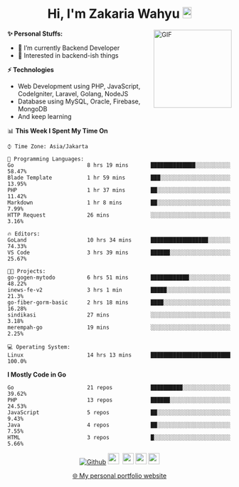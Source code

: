 <h1 align="center">Hi, I'm Zakaria Wahyu <img src="https://github.com/TheDudeThatCode/TheDudeThatCode/blob/master/Assets/Hi.gif" width="20px" height="25px"></h1>

<img align="right" alt="GIF" height="175px" src="https://www.nayakapratama.co.id/wp-content/uploads/2019/07/Website-Maintenance.gif" />

**✨ Personal Stuffs:**
- 🔭 I’m currently Backend Developer
- 🌱 Interested in backend-ish things

**⚡ Technologies**
- Web Development using PHP, JavaScript, CodeIgniter, Laravel, Golang, NodeJS
- Database using MySQL, Oracle, Firebase, MongoDB
- And keep learning

<!--START_SECTION:waka-->
📊 **This Week I Spent My Time On** 

```text
⌚︎ Time Zone: Asia/Jakarta

💬 Programming Languages: 
Go                       8 hrs 19 mins       ██████████████░░░░░░░░░░░   58.47% 
Blade Template           1 hr 59 mins        ███░░░░░░░░░░░░░░░░░░░░░░   13.95% 
PHP                      1 hr 37 mins        ██░░░░░░░░░░░░░░░░░░░░░░░   11.42% 
Markdown                 1 hr 8 mins         ██░░░░░░░░░░░░░░░░░░░░░░░   7.99% 
HTTP Request             26 mins             ░░░░░░░░░░░░░░░░░░░░░░░░░   3.16%

🔥 Editors: 
GoLand                   10 hrs 34 mins      ██████████████████░░░░░░░   74.33% 
VS Code                  3 hrs 39 mins       ██████░░░░░░░░░░░░░░░░░░░   25.67%

🐱‍💻 Projects: 
go-gogen-mytodo          6 hrs 51 mins       ████████████░░░░░░░░░░░░░   48.22% 
inews-fe-v2              3 hrs 1 min         █████░░░░░░░░░░░░░░░░░░░░   21.3% 
go-fiber-gorm-basic      2 hrs 18 mins       ████░░░░░░░░░░░░░░░░░░░░░   16.28% 
sindikasi                27 mins             ░░░░░░░░░░░░░░░░░░░░░░░░░   3.18% 
merempah-go              19 mins             ░░░░░░░░░░░░░░░░░░░░░░░░░   2.25%

💻 Operating System: 
Linux                    14 hrs 13 mins      █████████████████████████   100.0%

```

**I Mostly Code in Go** 

```text
Go                       21 repos            ██████████░░░░░░░░░░░░░░░   39.62% 
PHP                      13 repos            ██████░░░░░░░░░░░░░░░░░░░   24.53% 
JavaScript               5 repos             ██░░░░░░░░░░░░░░░░░░░░░░░   9.43% 
Java                     4 repos             ██░░░░░░░░░░░░░░░░░░░░░░░   7.55% 
HTML                     3 repos             █░░░░░░░░░░░░░░░░░░░░░░░░   5.66%

```



<!--END_SECTION:waka-->

<p align="center">
<a href="https://github.com/zakariawahyu" target="_blank"><img alt="Github" src="https://img.shields.io/badge/GitHub-%2312100E.svg?&style=for-the-badge&logo=Github&logoColor=white" /></a>
<a href="https://www.twitter.com/_zakariawahyu"><img src="https://img.shields.io/badge/twitter-%231DA1F2.svg?&style=for-the-badge&logo=twitter&logoColor=white" height=25></a> 
<a href="https://www.linkedin.com/in/zakariawahyu"><img src="https://img.shields.io/badge/linkedin-%230077B5.svg?&style=for-the-badge&logo=linkedin&logoColor=white" height=25></a> 
<a href="https://www.instagram.com/_zakariawahyu"><img src="https://img.shields.io/badge/instagram-%23E4405F.svg?&style=for-the-badge&logo=instagram&logoColor=white" height=25></a>
<a href="https://medium.com/@zakariawahyu"><img src="https://img.shields.io/badge/Medium-12100E?style=for-the-badge&logo=medium&logoColor=white" height=25></a>
</p>
<p align="center"><a href="https://www.zakariawahyu.com" target="_blank">🌐 My personal portfolio website</a></p>
